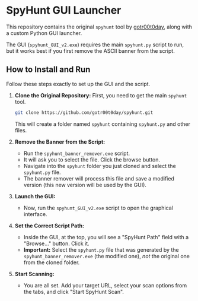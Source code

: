 # SpyHunt GUI Launcher

This repository contains the original `spyhunt` tool by [gotr00t0day](https://github.com/gotr00t0day/spyhunt), along with a custom Python GUI launcher.

The GUI (`spyhunt_GUI_v2.exe`) requires the main `spyhunt.py` script to run, but it works best if you first remove the ASCII banner from the script.

## How to Install and Run

Follow these steps exactly to set up the GUI and the script.

1.  **Clone the Original Repository:**
    First, you need to get the main `spyhunt` tool.
    ```bash
    git clone https://github.com/gotr00t0day/spyhunt.git
    ```
    This will create a folder named `spyhunt` containing `spyhunt.py` and other files.

2.  **Remove the Banner from the Script:**
    * Run the `spyhunt_banner_remover.exe` script.
    * It will ask you to select the file. Click the browse button.
    * Navigate into the `spyhunt` folder you just cloned and select the `spyhunt.py` file.
    * The banner remover will process this file and save a modified version (this new version will be used by the GUI).

3.  **Launch the GUI:**
    * Now, run the `spyhunt_GUI_v2.exe` script to open the graphical interface.

4.  **Set the Correct Script Path:**
    * Inside the GUI, at the top, you will see a "SpyHunt Path" field with a "Browse..." button. Click it.
    * **Important:** Select the `spyhunt.py` file that was generated by the `spyhunt_banner_remover.exe` (the modified one), *not* the original one from the cloned folder.

5.  **Start Scanning:**
    * You are all set. Add your target URL, select your scan options from the tabs, and click "Start SpyHunt Scan".
